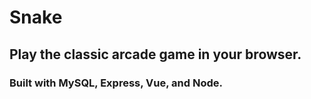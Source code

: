 # Snake

## Play the classic arcade game in your browser.

### Built with MySQL, Express, Vue, and Node.

